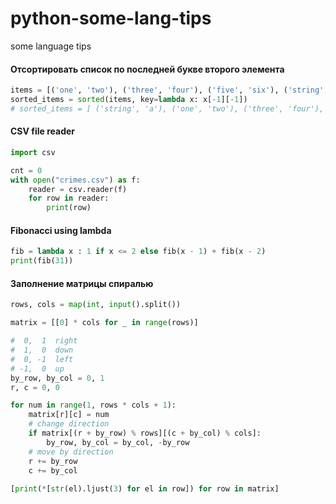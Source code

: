 # python-some-lang-tips
some language tips 

#### Отсортировать список по последней букве второго элемента
``` Python
items = [('one', 'two'), ('three', 'four'), ('five', 'six'), ('string', 'a')]
sorted_items = sorted(items, key=lambda x: x[-1][-1])  
# sorted_items = [ ('string', 'a'), ('one', 'two'), ('three', 'four'), ('five', 'six')]
```
#### CSV file reader
``` Python
import csv

cnt = 0
with open("crimes.csv") as f:
    reader = csv.reader(f)
    for row in reader:
        print(row)
```

#### Fibonacci using lambda
``` Python
fib = lambda x : 1 if x <= 2 else fib(x - 1) + fib(x - 2)
print(fib(31))
``` 
#### Заполнение матрицы спиралью

``` Python
rows, cols = map(int, input().split())

matrix = [[0] * cols for _ in range(rows)]

#  0,  1  right
#  1,  0  down
#  0, -1  left
# -1,  0  up
by_row, by_col = 0, 1
r, c = 0, 0

for num in range(1, rows * cols + 1):
    matrix[r][c] = num
    # change direction
    if matrix[(r + by_row) % rows][(c + by_col) % cols]:
        by_row, by_col = by_col, -by_row 
    # move by direction
    r += by_row
    c += by_col
    
[print(*[str(el).ljust(3) for el in row]) for row in matrix]
```
